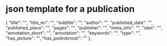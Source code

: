 # json template for a publication

{
    "title": "",
    "title_en": "",
    "subtitle": "",
    "author": "",
    "published_date": "",
    "published_place": "",
    "pages": "",
    "publisher": "",
    "meta_info": "",
    "isbn": "",
    "annotation_short": "",
    "annotation": "",
    "keywords": "",
    "type": "",
    "has_picture": "",
    "has_podrobnosti": ""
},


